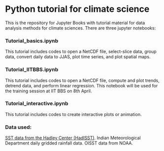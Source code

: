# Python tutorial for climate science
This is the repository for Jupyter Books with tutorial material for data analysis methods for climate sciences. There are three jupyter notebooks:
### Tutorial_basics.ipynb
This tutorial includes codes to open a NetCDF file, select-slice data, group data, convert daily data to JJAS, plot time series, and plot spatial maps.
### Tutorial_IITBBS.ipynb
This tutorial includes codes to open a NetCDF file, compute and plot trends, detrend data, and perform linear regression. This notebook will be used for the training session at IIT BBS on 8th April.
### Tutorial_interactive.ipynb
This tutorial includes codes to create interactive plots or animation.

### Data used:
[SST data from the Hadley Center (HadISST)](https://www.metoffice.gov.uk/hadobs/hadisst/).
Indian Meteorological Department daily gridded rainfall data.
OISST data from NOAA.
